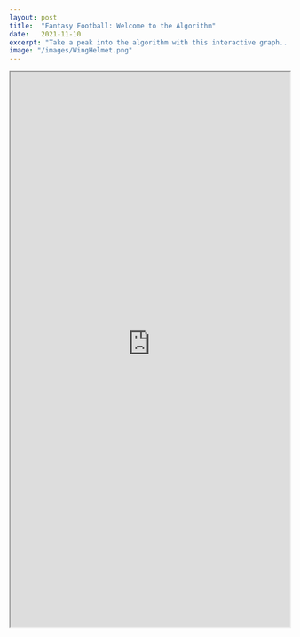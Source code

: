 ```yaml
---
layout: post
title:  "Fantasy Football: Welcome to the Algorithm"
date:   2021-11-10
excerpt: "Take a peak into the algorithm with this interactive graph..."
image: "/images/WingHelmet.png"
---
```


<head>
<meta name="twitter:card" content="summary_large_image">
<meta name="twitter:creator" content="@tefirman51">
<meta name="twitter:site" content="@tefirman51">
<meta name="twitter:title" content="Fantasy Football: Welcome to the Algorithm">
<meta name="twitter:description" content="Take a peak into the algorithm with this interactive graph...">
<meta name="twitter:image:src" content="https://tefirman.github.io/images/WingHelmet.png">
<meta name="twitter:image:width" content="280">
<meta name="twitter:image:height" content="150">
<script src="/assets/js/jquery.min.js"></script> 

<iframe src="https://fantasyfb-graph.herokuapp.com/" height="1000" width="100%"></iframe>




